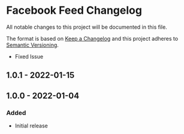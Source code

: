 # Facebook Feed Changelog

All notable changes to this project will be documented in this file.

The format is based on [Keep a Changelog](http://keepachangelog.com/) and this project adheres to [Semantic Versioning](http://semver.org/).


- Fixed Issue
## 1.0.1 - 2022-01-15

## 1.0.0 - 2022-01-04

### Added
- Initial release
